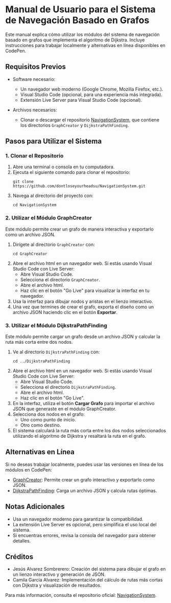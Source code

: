 # Manual de Usuario para el Sistema de Navegación Basado en Grafos

Este manual explica cómo utilizar los módulos del sistema de navegación basado en grafos que implementa el algoritmo de Dijkstra. Incluye instrucciones para trabajar localmente y alternativas en línea disponibles en CodePen.

## Requisitos Previos

- Software necesario:
  - Un navegador web moderno (Google Chrome, Mozilla Firefox, etc.).
  - Visual Studio Code (opcional, para una experiencia más integrada).
  - Extensión Live Server para Visual Studio Code (opcional).

- Archivos necesarios:
  - Clonar o descargar el repositorio [NavigationSystem](https://github.com/dontloseyourheadsu/NavigationSystem), que contiene los directorios `GraphCreator` y `DijkstraPathFinding`.

## Pasos para Utilizar el Sistema

### 1. Clonar el Repositorio

1. Abre una terminal o consola en tu computadora.
2. Ejecuta el siguiente comando para clonar el repositorio:
   ```
   git clone https://github.com/dontloseyourheadsu/NavigationSystem.git
   ```
3. Navega al directorio del proyecto con:
   ```
   cd NavigationSystem
   ```

### 2. Utilizar el Módulo GraphCreator

Este módulo permite crear un grafo de manera interactiva y exportarlo como un archivo JSON.

1. Dirígete al directorio `GraphCreator` con:
   ```
   cd GraphCreator
   ```
2. Abre el archivo html en un navegador web. Si estás usando Visual Studio Code con Live Server:
   - Abre Visual Studio Code.
   - Selecciona el directorio `GraphCreator`.
   - Abre el archivo html.
   - Haz clic en el botón "Go Live" para visualizar la interfaz en tu navegador.
3. Usa la interfaz para dibujar nodos y aristas en el lienzo interactivo.
4. Una vez que termines de crear el grafo, exporta el diseño como un archivo JSON haciendo clic en el botón **Exportar**.

### 3. Utilizar el Módulo DijkstraPathFinding

Este módulo permite cargar un grafo desde un archivo JSON y calcular la ruta más corta entre dos nodos.

1. Ve al directorio `DijkstraPathFinding` con:
   ```
   cd ../DijkstraPathFinding
   ```
2. Abre el archivo html en un navegador web. Si estás usando Visual Studio Code con Live Server:
   - Abre Visual Studio Code.
   - Selecciona el directorio `DijkstraPathFinding`.
   - Abre el archivo html.
   - Haz clic en el botón "Go Live".
3. En la interfaz, utiliza el botón **Cargar Grafo** para importar el archivo JSON que generaste en el módulo GraphCreator.
4. Selecciona dos nodos en el grafo:
   - Uno como punto de inicio.
   - Otro como destino.
5. El sistema calculará la ruta más corta entre los dos nodos seleccionados utilizando el algoritmo de Dijkstra y resaltará la ruta en el grafo.

## Alternativas en Línea

Si no deseas trabajar localmente, puedes usar las versiones en línea de los módulos en CodePen:
- [GraphCreator](https://codepen.io/dontloseyourheadsu/pen/qEWOWvx): Permite crear un grafo interactivo y exportarlo como JSON.
- [DijkstraPathFinding](https://codepen.io/dontloseyourheadsu/pen/LEPpYGJ): Carga un archivo JSON y calcula rutas óptimas.

## Notas Adicionales

- Usa un navegador moderno para garantizar la compatibilidad.
- La extensión Live Server es opcional, pero simplifica el uso local del sistema.
- Si encuentras errores, revisa la consola del navegador para obtener detalles.

## Créditos

- Jesús Alvarez Sombrerero: Creación del sistema para dibujar el grafo en un lienzo interactivo y generación de JSON.
- Camila García Alvarez: Implementación del cálculo de rutas más cortas con Dijkstra y visualización de resultados.

Para más información, consulta el repositorio oficial: [NavigationSystem](https://github.com/dontloseyourheadsu/NavigationSystem).
